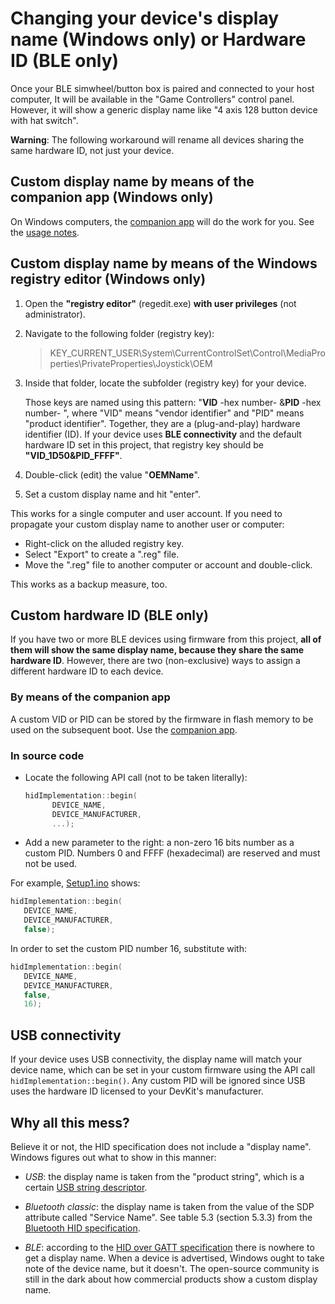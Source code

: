 # Changing your device's display name (Windows only) or Hardware ID (BLE only)

Once your BLE simwheel/button box is paired and connected to your host computer,
It will be available in the "Game Controllers" control panel.
However, it will show a generic display name like "4 axis 128 button device with hat switch".

**Warning**: The following workaround will rename all devices sharing the same hardware ID,
not just your device.

## Custom display name by means of the companion app (Windows only)

On Windows computers, the
[companion app](https://github.com/afpineda/SimWheelESP32Config)
will do the work for you. See the
[usage notes](https://github.com/afpineda/SimWheelESP32Config/blob/main/doc/UsageNotes_en.md).

## Custom display name by means of the Windows registry editor (Windows only)

1. Open the **"registry editor"** (regedit.exe) **with user privileges** (not administrator).
2. Navigate to the following folder (registry key):

   > KEY_CURRENT_USER\System\CurrentControlSet\Control\MediaProperties\PrivateProperties\Joystick\OEM

3. Inside that folder, locate the subfolder (registry key) for your device.

   Those keys are named using this pattern: "**VID** -hex number- &**PID** -hex number- ",
   where "VID" means "vendor identifier" and "PID" means "product identifier".
   Together, they are a (plug-and-play) hardware identifier (ID).
   If your device uses **BLE connectivity** and the default hardware ID set in this project,
   that registry key should be **"VID_1D50&PID_FFFF"**.

4. Double-click (edit) the value "**OEMName**".
5. Set a custom display name and hit "enter".

This works for a single computer and user account.
If you need to propagate your custom display name to another user or computer:

- Right-click on the alluded registry key.
- Select "Export" to create a ".reg" file.
- Move the ".reg" file to another computer or account and double-click.

This works as a backup measure, too.

## Custom hardware ID (BLE only)

If you have two or more BLE devices using firmware from this project,
**all of them will show the same display name, because they share the same hardware ID**.
However, there are two (non-exclusive) ways to assign a different hardware ID to each device.

### By means of the companion app

A custom VID or PID can be stored by the firmware in flash memory to be used on the subsequent boot.
Use the [companion app](https://github.com/afpineda/SimWheelESP32Config).

### In source code

- Locate the following API call (not to be taken literally):

  ```c++
  hidImplementation::begin(
        DEVICE_NAME,
        DEVICE_MANUFACTURER,
        ...);
  ```

- Add a new parameter to the right: a non-zero 16 bits number as a custom PID.
  Numbers 0 and FFFF (hexadecimal) are reserved and must not be used.

For example, [Setup1.ino](../src/Firmware/Setup1/Setup1.ino) shows:

```c++
hidImplementation::begin(
   DEVICE_NAME,
   DEVICE_MANUFACTURER,
   false);
```

In order to set the custom PID number 16, substitute with:

```c++
hidImplementation::begin(
   DEVICE_NAME,
   DEVICE_MANUFACTURER,
   false,
   16);
```

## USB connectivity

If your device uses USB connectivity, the display name will match your device name,
which can be set in your custom firmware using the API call `hidImplementation::begin()`.
Any custom PID will be ignored since USB uses the hardware ID
licensed to your DevKit's manufacturer.

## Why all this mess?

Believe it or not, the HID specification does not include a "display name".
Windows figures out what to show in this manner:

- *USB*: the display name is taken from the "product string",
  which is a certain [USB string descriptor](https://beyondlogic.org/usbnutshell/usb5.shtml#StringDescriptors).

- *Bluetooth classic*: the display name is taken from the value of the SDP attribute called "Service Name".
  See table 5.3 (section 5.3.3) from the
  [Bluetooth HID specification](https://www.bluetooth.com/specifications/specs/human-interface-device-profile-1-1-1/).

- *BLE*: according to the
  [HID over GATT specification](https://www.bluetooth.com/specifications/specs/hid-over-gatt-profile-1-0/)
  there is nowhere to get a display name.
  When a device is advertised, Windows ought to take note of the device name, but it doesn't.
  The open-source community is still in the dark about how commercial products show a custom display name.

